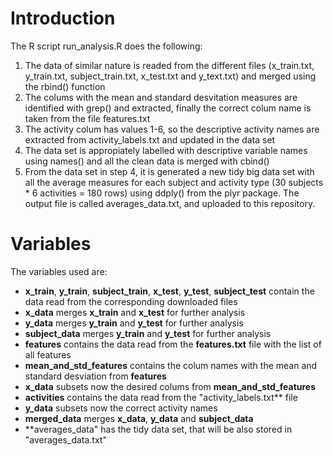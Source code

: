 # Introduction

The R script run_analysis.R does the following: 

1. The data of similar nature is readed from the different files (x_train.txt, y_train.txt, subject_train.txt, x_test.txt and y_text.txt) and merged using the rbind() function
2. The colums with the mean and standard desvitation measures are identified with grep() and extracted, finally the correct colum name is taken from the file features.txt 
3. The activity colum has values 1-6, so the descriptive activity names are extracted from activity_labels.txt and updated in the data set
4. The data set is appropiately labelled with descriptive variable names using names() and all the clean data is merged with cbind()
5. From the data set in step 4, it is generated a new tidy big data set with all the average measures for each subject and activity type (30 subjects * 6 activities = 180 rows) using ddply() from the plyr package. The output file is called averages_data.txt, and uploaded to this repository.

# Variables

The variables used are:

- **x_train**, **y_train**, **subject_train**, **x_test**, **y_test**, **subject_test** contain the data read from the corresponding downloaded files
- **x_data** merges **x_train** and **x_test** for further analysis
- **y_data** merges **y_train** and **y_test** for further analysis
- **subject_data** merges **y_train** and **y_test** for further analysis
- **features** contains the data read from the **features.txt** file with the list of all features
- **mean_and_std_features** contains the colum names with the mean and standard desviation from **features**
- **x_data** subsets now the desired colums from **mean_and_std_features** 
- **activities** contains the data read from the "activity_labels.txt** file
- **y_data** subsets now the correct activity names
- **merged_data** merges **x_data**, **y_data** and **subject_data**
- **averages_data" has the tidy data set, that will be also stored in "averages_data.txt"

